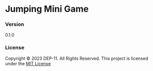 # Jumping Mini Game

### Version
0.1.0

### License
Copyright &copy; 2023 DEP-11. All Rights Reserved.
This project is licensed under the [MIT License](LICENSE.txt)
